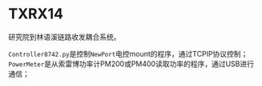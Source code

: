 # TXRX14
研究院到林语溪链路收发耦合系统。


`Controller8742.py`是控制`NewPort`电控mount的程序，通过TCPIP协议控制；
`PowerMeter`是从索雷博功率计PM200或PM400读取功率的程序，通过USB进行通信；

